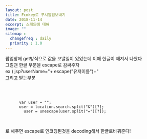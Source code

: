 ```yaml
---
layout: post
title: Fcmkey로 푸시알림보내기
date: 2018-11-14
excerpt: 스레드에 대해
image: ""
sitemap :
  changefreq : daily
  priority : 1.0
---
```

<div>
  <p>
    팝업창에 get방식으로 값을 보낼일이 있었는데 이때 한글이 깨져서 나왔다
    <br/>
    그럴땐 한글 부분을 escape로 감싸주자
    <br/>
    ex ) jsp?userName="+ escape("유저이름")+" <br/>
    그리고 받는부분
  </p>
  <br/>
  <pre>
    <code>
      var user = "";
      user = location.search.split("&")[?];
	    user = unescape(user.split("=")[?]);
    </code>
  </pre>
  로 해주면 escape로 인코딩된것을 decoding해서 한글로바꿔준다!
</div>
